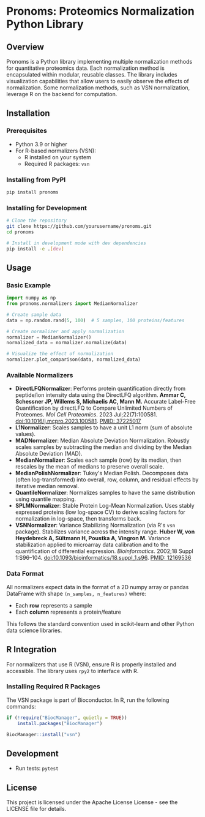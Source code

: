 # Pronoms: Proteomics Normalization Python Library

## Overview
Pronoms is a Python library implementing multiple normalization methods for quantitative proteomics data. Each normalization method is encapsulated within modular, reusable classes. The library includes visualization capabilities that allow users to easily observe the effects of normalization. Some normalization methods, such as VSN normalization, leverage R on the backend for computation.

## Installation

### Prerequisites
- Python 3.9 or higher
- For R-based normalizers (VSN):
  - R installed on your system
  - Required R packages: `vsn`

### Installing from PyPI
```bash
pip install pronoms
```

### Installing for Development
```bash
# Clone the repository
git clone https://github.com/yourusername/pronoms.git
cd pronoms

# Install in development mode with dev dependencies
pip install -e .[dev]
```

## Usage

### Basic Example
```python
import numpy as np
from pronoms.normalizers import MedianNormalizer

# Create sample data
data = np.random.rand(5, 100)  # 5 samples, 100 proteins/features

# Create normalizer and apply normalization
normalizer = MedianNormalizer()
normalized_data = normalizer.normalize(data)

# Visualize the effect of normalization
normalizer.plot_comparison(data, normalized_data)
```

### Available Normalizers
*   **DirectLFQNormalizer**: Performs protein quantification directly from peptide/ion intensity data using the DirectLFQ algorithm. **Ammar C, Schessner JP, Willems S, Michaelis AC, Mann M.** Accurate Label-Free Quantification by directLFQ to Compare Unlimited Numbers of Proteomes. *Mol Cell Proteomics*. 2023 Jul;22(7):100581. [doi:10.1016/j.mcpro.2023.100581](https://doi.org/10.1016/j.mcpro.2023.100581). [PMID: 37225017](https://pubmed.ncbi.nlm.nih.gov/37225017/)
*   **L1Normalizer**: Scales samples to have a unit L1 norm (sum of absolute values).
*   **MADNormalizer**: Median Absolute Deviation Normalization. Robustly scales samples by subtracting the median and dividing by the Median Absolute Deviation (MAD).
*   **MedianNormalizer**: Scales each sample (row) by its median, then rescales by the mean of medians to preserve overall scale.
*   **MedianPolishNormalizer**: Tukey's Median Polish. Decomposes data (often log-transformed) into overall, row, column, and residual effects by iterative median removal.
*   **QuantileNormalizer**: Normalizes samples to have the same distribution using quantile mapping.
*   **SPLMNormalizer**: Stable Protein Log-Mean Normalization. Uses stably expressed proteins (low log-space CV) to derive scaling factors for normalization in log-space, then transforms back.
*   **VSNNormalizer**: Variance Stabilizing Normalization (via R's `vsn` package). Stabilizes variance across the intensity range. **Huber W, von Heydebreck A, Sültmann H, Poustka A, Vingron M.** Variance stabilization applied to microarray data calibration and to the quantification of differential expression. *Bioinformatics*. 2002;18 Suppl 1:S96–104. [doi:10.1093/bioinformatics/18.suppl_1.s96](https://doi.org/10.1093/bioinformatics/18.suppl_1.s96). [PMID: 12169536](https://pubmed.ncbi.nlm.nih.gov/12169536/)

### Data Format
All normalizers expect data in the format of a 2D numpy array or pandas DataFrame with shape `(n_samples, n_features)` where:
- Each **row** represents a sample
- Each **column** represents a protein/feature

This follows the standard convention used in scikit-learn and other Python data science libraries.

## R Integration
For normalizers that use R (VSN), ensure R is properly installed and accessible. The library uses `rpy2` to interface with R.

### Installing Required R Packages
The VSN package is part of Bioconductor. In R, run the following commands:

```R
if (!require("BiocManager", quietly = TRUE))
    install.packages("BiocManager")

BiocManager::install("vsn")
```

## Development
- Run tests: `pytest`

## License
This project is licensed under the Apache License License - see the LICENSE file for details.
